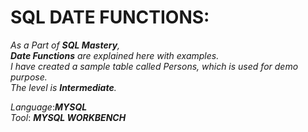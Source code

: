 # SQL DATE FUNCTIONS:

_As a Part of **SQL Mastery**, <br>**Date Functions** are explained here with examples.<br>
I have created a sample table called Persons, which is used for demo purpose.<br>
The level is **Intermediate**._

_Language_:_**MYSQL**_<BR>
_Tool_: _****MYSQL WORKBENCH****_
